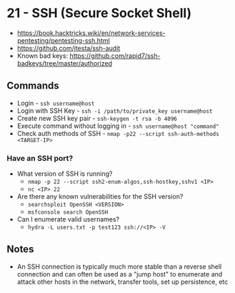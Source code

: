 # 21 - SSH (Secure Socket Shell)
- https://book.hacktricks.wiki/en/network-services-pentesting/pentesting-ssh.html
- https://github.com/jtesta/ssh-audit
- Known bad keys: https://github.com/rapid7/ssh-badkeys/tree/master/authorized
## Commands
- Login - `ssh username@host`
- Login with SSH Key - `ssh -i /path/to/private_key username@host`
- Create new SSH key pair - `ssh-keygen -t rsa -b 4096`
- Execute command without logging in - `ssh username@host "command"`
- Check auth methods of SSH - `nmap -p22 --script ssh-auth-methods <TARGET-IP>`

### Have an SSH port?
 - What version of SSH is running?
   - `nmap -p 22 --script ssh2-enum-algos,ssh-hostkey,sshv1 <IP>`
   - `nc <IP> 22`
 - Are there any known vulnerabilities for the SSH version?
   - `searchsploit OpenSSH <VERSION>`
   - `msfconsole search OpenSSH`
 - Can I enumerate valid usernames?
   - `hydra -L users.txt -p test123 ssh://<IP> -V`

## Notes
- An SSH connection is typically much more stable than a reverse shell connection and can often be used as a "jump host" to enumerate and attack other hosts in the network, transfer tools, set up persistence, etc
